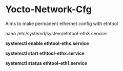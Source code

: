# Yocto-Network-Cfg
Aims to make permanent ethernet config with ethtool 


nano /etc/systemd/system/ethtool-ethX.service 

**systemctl enable ethtool-ethx.service**


**systemctl start ethtool-ethx.service**


**systemctl status ethtool-eth1.service**
